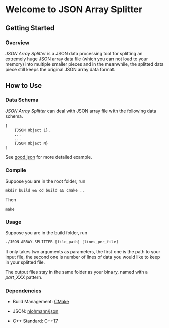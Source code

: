 # Welcome to JSON Array Splitter

## Getting Started

### Overview

_JSON Array Splitter_ is a JSON data processing tool for splitting an extremely huge JSON array data file (which you can not load to your memory) into multiple smaller pieces and in the meanwhile, the splitted data piece still keeps the original JSON array data format. 

## How to Use

### Data Schema

_JSON Array Splitter_ can deal with JSON array file with the following data schema. 

```
[
    {JSON Object 1},
    ...
    ...
    {JSON Object N}
]
```

See [good.json](./examples/good.json) for more detailed example.

### Compile

Suppose you are in the root folder, run
```
mkdir build && cd build && cmake ..
```
Then
```
make
```

### Usage

Suppose you are in the build folder, run
```
./JSON-ARRAY-SPLITTER [file_path] [lines_per_file]
```
It only takes two arguments as parameters, the first one is the path to your input file, the second one is number of lines of data you would like to keep in your splitted file. 

The output files stay in the same folder as your binary, named with a _part_XXX_ pattern. 

### Dependencies

 - Build Management: [CMake](https://cmake.org/)

 - JSON: [nlohmann/json](https://github.com/nlohmann/json)

 - C++ Standard: C++17

